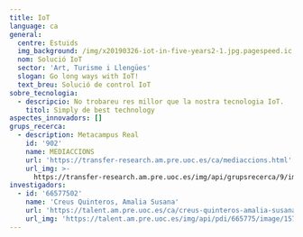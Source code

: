 ```yaml
---
title: IoT
language: ca
general:
  centre: Estuids
  img_background: /img/x20190326-iot-in-five-years2-1.jpg.pagespeed.ic.jkhmNWwrQd.jpg
  nom: Solució IoT
  sector: 'Art, Turisme i Llengües'
  slogan: Go long ways with IoT!
  text_breu: Solució de control IoT
sobre_tecnologia:
  - descripcio: No trobareu res millor que la nostra tecnologia IoT.
    titol: Simply de best technology
aspectes_innovadors: []
grups_recerca:
  - description: Metacampus Real
    id: '902'
    name: MEDIACCIONS
    url: 'https://transfer-research.am.pre.uoc.es/ca/mediaccions.html'
    url_img: >-
      https://transfer-research.am.pre.uoc.es/img/api/grupsrecerca/9/image/1573919706793
investigadors:
  - id: '66577502'
    name: 'Creus Quinteros, Amalia Susana'
    url: 'https://talent.am.pre.uoc.es/ca/creus-quinteros-amalia-susana.html'
    url_img: 'https://talent.am.pre.uoc.es/img/api/pdi/665775/image/1573925440895'
---
```


